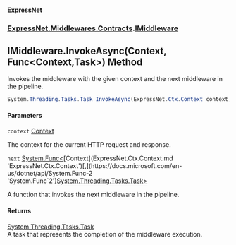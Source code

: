 #### [ExpressNet](ExpressNet.md 'ExpressNet')
### [ExpressNet.Middlewares.Contracts](ExpressNet.Middlewares.Contracts.md 'ExpressNet.Middlewares.Contracts').[IMiddleware](ExpressNet.Middlewares.Contracts.IMiddleware.md 'ExpressNet.Middlewares.Contracts.IMiddleware')

## IMiddleware.InvokeAsync(Context, Func<Context,Task>) Method

Invokes the middleware with the given context and the next middleware in the pipeline.

```csharp
System.Threading.Tasks.Task InvokeAsync(ExpressNet.Ctx.Context context, System.Func<ExpressNet.Ctx.Context,System.Threading.Tasks.Task> next);
```
#### Parameters

<a name='ExpressNet.Middlewares.Contracts.IMiddleware.InvokeAsync(ExpressNet.Ctx.Context,System.Func_ExpressNet.Ctx.Context,System.Threading.Tasks.Task_).context'></a>

`context` [Context](ExpressNet.Ctx.Context.md 'ExpressNet.Ctx.Context')

The context for the current HTTP request and response.

<a name='ExpressNet.Middlewares.Contracts.IMiddleware.InvokeAsync(ExpressNet.Ctx.Context,System.Func_ExpressNet.Ctx.Context,System.Threading.Tasks.Task_).next'></a>

`next` [System.Func&lt;](https://docs.microsoft.com/en-us/dotnet/api/System.Func-2 'System.Func`2')[Context](ExpressNet.Ctx.Context.md 'ExpressNet.Ctx.Context')[,](https://docs.microsoft.com/en-us/dotnet/api/System.Func-2 'System.Func`2')[System.Threading.Tasks.Task](https://docs.microsoft.com/en-us/dotnet/api/System.Threading.Tasks.Task 'System.Threading.Tasks.Task')[&gt;](https://docs.microsoft.com/en-us/dotnet/api/System.Func-2 'System.Func`2')

A function that invokes the next middleware in the pipeline.

#### Returns
[System.Threading.Tasks.Task](https://docs.microsoft.com/en-us/dotnet/api/System.Threading.Tasks.Task 'System.Threading.Tasks.Task')  
A task that represents the completion of the middleware execution.